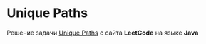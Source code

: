 # Unique Paths
Решение задачи [Unique Paths](https://leetcode.com/problems/unique-paths) c сайта **LeetCode** на языке **Java**